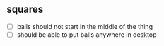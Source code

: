 ## squares
- [ ] balls should not start in the middle of the thing
- [ ] should be able to put balls anywhere in desktop
